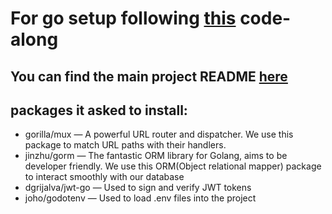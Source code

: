 # For go setup following [this](https://medium.com/@adigunhammedolalekan/build-and-deploy-a-secure-rest-api-with-go-postgresql-jwt-and-gorm-6fadf3da505b) code-along

## You can find the main project README [here](https://github.com/wley3337/clothing-app-main-readme)

## packages it asked to install: 

* gorilla/mux — A powerful URL router and dispatcher. We use this package to match URL paths with their handlers.
* jinzhu/gorm — The fantastic ORM library for Golang, aims to be developer friendly. We use this ORM(Object relational mapper) package to interact smoothly with our database
* dgrijalva/jwt-go — Used to sign and verify JWT tokens
* joho/godotenv — Used to load .env files into the project